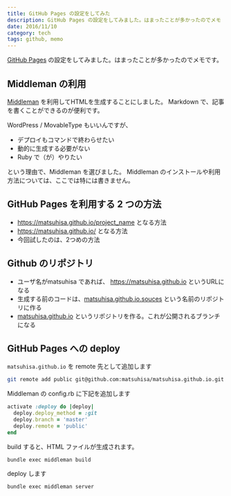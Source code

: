 ```yaml
---
title: GitHub Pages の設定をしてみた
description: GitHub Pages の設定をしてみました。はまったことが多かったのでメモ
date: 2016/11/10
category: tech
tags: github, memo
---
```


[GitHub Pages](https://pages.github.com/) の設定をしてみました。はまったことが多かったのでメモです。

## Middleman の利用

[Middleman](https://middlemanapp.com/jp/) を利用してHTMLを生成することにしました。
Markdown で、記事を書くことができるのが便利です。

WordPress / MovableType もいいんですが、

- デプロイもコマンドで終わらせたい
- 動的に生成する必要がない
- Ruby で（が）やりたい

という理由で、Middleman を選びました。
Middleman のインストールや利用方法については、ここでは特には書きません。

## GitHub Pages を利用する 2 つの方法

- https://matsuhisa.github.io/project_name となる方法
- https://matsuhisa.github.io/ となる方法
- 今回試したのは、2つめの方法

## Github のリポジトリ

- ユーザ名がmatsuhisa であれば、 https://matsuhisa.github.io というURLになる
- 生成する前のコードは、[matsuhisa.github.io.souces](https://github.com/matsuhisa/matsuhisa.github.io.souces) という名前のリポジトリに作る
- [matsuhisa.github.io](https://github.com/matsuhisa/matsuhisa.github.io) というリポジトリを作る。これが公開されるブランチになる

## GitHub Pages への deploy

`matsuhisa.github.io` を remote 先として追加します

```bash
git remote add public git@github.com:matsuhisa/matsuhisa.github.io.git
```

Middleman の config.rb に下記を追加します

```ruby
activate :deploy do |deploy|
  deploy.deploy_method = :git
  deploy.branch = 'master'
  deploy.remote = 'public'
end
```


build すると、HTML ファイルが生成されます。

```
bundle exec middleman build
```

deploy します

```
bundle exec middleman server
```
